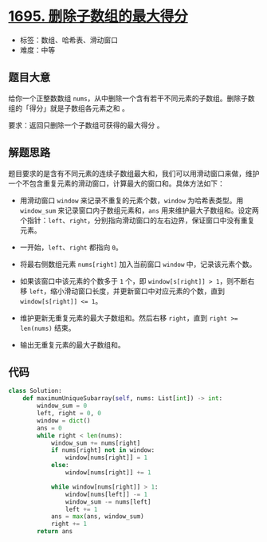 # [1695. 删除子数组的最大得分](https://leetcode.cn/problems/maximum-erasure-value/)

- 标签：数组、哈希表、滑动窗口
- 难度：中等

## 题目大意

给你一个正整数数组 `nums`，从中删除一个含有若干不同元素的子数组。删除子数组的「得分」就是子数组各元素之和 。

要求：返回只删除一个子数组可获得的最大得分 。

## 解题思路

题目要求的是含有不同元素的连续子数组最大和，我们可以用滑动窗口来做，维护一个不包含重复元素的滑动窗口，计算最大的窗口和。具体方法如下：

- 用滑动窗口 `window` 来记录不重复的元素个数，`window` 为哈希表类型。用 `window_sum` 来记录窗口内子数组元素和，`ans` 用来维护最大子数组和。设定两个指针：`left`、`right`，分别指向滑动窗口的左右边界，保证窗口中没有重复元素。

- 一开始，`left`、`right` 都指向 `0`。
- 将最右侧数组元素 `nums[right]` 加入当前窗口 `window` 中，记录该元素个数。
- 如果该窗口中该元素的个数多于 `1` 个，即 `window[s[right]] > 1`，则不断右移 `left`，缩小滑动窗口长度，并更新窗口中对应元素的个数，直到 `window[s[right]] <= 1`。
- 维护更新无重复元素的最大子数组和。然后右移 `right`，直到 `right >= len(nums)` 结束。
- 输出无重复元素的最大子数组和。

## 代码

```python
class Solution:
    def maximumUniqueSubarray(self, nums: List[int]) -> int:
        window_sum = 0
        left, right = 0, 0
        window = dict()
        ans = 0
        while right < len(nums):
            window_sum += nums[right]
            if nums[right] not in window:
                window[nums[right]] = 1
            else:
                window[nums[right]] += 1

            while window[nums[right]] > 1:
                window[nums[left]] -= 1
                window_sum -= nums[left]
                left += 1
            ans = max(ans, window_sum)
            right += 1
        return ans
```

